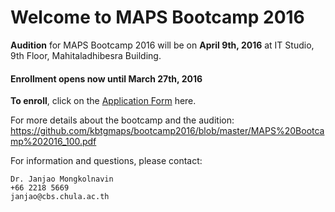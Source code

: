 # Welcome to MAPS Bootcamp 2016

**Audition** for MAPS Bootcamp 2016 will be on **April 9th, 2016** at IT Studio, 9th Floor, Mahitaladhibesra Building.

#### Enrollment opens now until March 27th, 2016
**To enroll**, click on the [Application Form](http://www.goo.gl/forms/rzJWvTF5le) here.

For more details about the bootcamp and the audition:
https://github.com/kbtgmaps/bootcamp2016/blob/master/MAPS%20Bootcamp%202016_100.pdf

For information and questions, please contact:

	Dr. Janjao Mongkolnavin
	+66 2218 5669
	janjao@cbs.chula.ac.th
